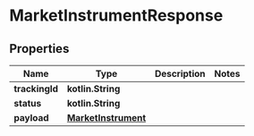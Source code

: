 
# MarketInstrumentResponse

## Properties
Name | Type | Description | Notes
------------ | ------------- | ------------- | -------------
**trackingId** | **kotlin.String** |  | 
**status** | **kotlin.String** |  | 
**payload** | [**MarketInstrument**](MarketInstrument.md) |  | 



